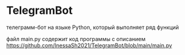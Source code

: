 # TelegramBot
телеграмм-бот на языке Python, который выполняет ряд функций

файл main.py содержит код программы с описанием https://github.com/InessaSh2021/TelegramBot/blob/main/main.py
